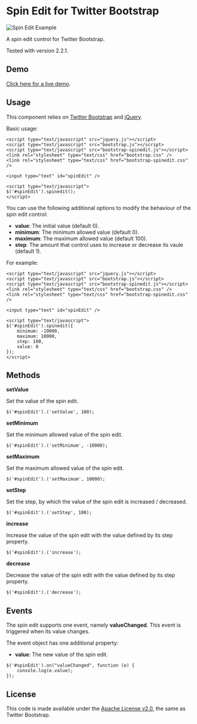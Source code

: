 # Spin Edit for Twitter Bootstrap

![Spin Edit Example](http://geersch.github.com/bootstrap-spinedit/images/spinedit.png)

A spin edit control for Twitter Bootstrap.

Tested with version 2.2.1.

## Demo

[Click here for a live demo](http://geersch.github.com/bootstrap-spinedit/demo.html).

## Usage

This component relies on [Twitter Bootstrap](http://twitter.github.com/bootstrap/) and [jQuery](http://jquery.com/).

Basic usage:

```
<script type="text/javascript" src="jquery.js"></script>
<script type="text/javascript" src="bootstrap.js"></script>
<script type="text/javascript" src="bootstrap-spinedit.js"></script>
<link rel="stylesheet" type="text/css" href="bootstrap.css" />
<link rel="stylesheet" type="text/css" href="bootstrap-spinedit.css" />

<input type="text" id="spinEdit" />

<script type="text/javascript">
$('#spinEdit').spinedit();
</script>
```

You can use the following additional options to modify the behaviour of the spin edit control:

* **value**: The initial value (default 0).
* **minimum**: The minimum allowed value (default 0).
* **maximum**: The maximum allowed value (default 100).
* **step**: The amount that control uses to increase or decrease its vaule (default 1).

For example:

```
<script type="text/javascript" src="jquery.js"></script>
<script type="text/javascript" src="bootstrap.js"></script>
<script type="text/javascript" src="bootstrap-spinedit.js"></script>
<link rel="stylesheet" type="text/css" href="bootstrap.css" />
<link rel="stylesheet" type="text/css" href="bootstrap-spinedit.css" />

<input type="text" id="spinEdit" />

<script type="text/javascript">
$('#spinEdit').spinedit({
    minimum: -10000,
    maximum: 10000,
    step: 100,
    value: 0
});
</script>
```

## Methods

**setValue**

Set the value of the spin edit.

```
$('#spinEdit').('setValue', 100);
```

**setMinimum**

Set the minimum allowed value of the spin edit.

```
$('#spinEdit').('setMinimum', -10000);
```

**setMaximum**

Set the maximum allowed value of the spin edit.

```
$('#spinEdit').('setMaximum', 10000);
```

**setStep**

Set the step, by which the value of the spin edit is increased / decreased.

```
$('#spinEdit').('setStep', 100);
```

**increase**

Increase the value of the spin edit with the value defined by its step property.

```
$('#spinEdit').('increase');
```

**decrease**

Decrease the value of the spin edit with the value defined by its step property.

```
$('#spinEdit').('decrease');
```

## Events

The spin edit supports one event, namely **valueChanged**. This event is triggered when its value changes.

The event object has one additional property:

* **value**: The new value of the spin edit.

```
$('#spinEdit').on("valueChanged", function (e) {
    console.log(e.value);
});
```

## License

This code is made available under the [Apache License v2.0](http://www.apache.org/licenses/LICENSE-2.0), 
the same as Twitter Bootstrap.